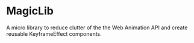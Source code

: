 # MagicLib
A micro library to reduce clutter of the the Web Animation API and create reusable KeyframeEffect components.
